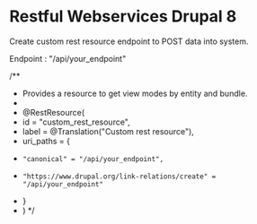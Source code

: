 # Restful Webservices Drupal 8
Create custom rest resource endpoint to POST data into system.

Endpoint : "/api/your_endpoint"

/**
 * Provides a resource to get view modes by entity and bundle.
 *
 * @RestResource(
 *   id = "custom_rest_resource",
 *   label = @Translation("Custom rest resource"),
 *   uri_paths = {
 *     "canonical" = "/api/your_endpoint",
 *     "https://www.drupal.org/link-relations/create" = "/api/your_endpoint"
 *   }
 * )
 */